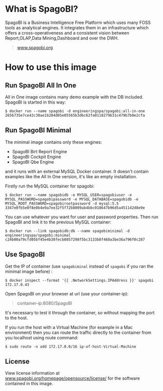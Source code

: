 # What is SpagoBI?

SpagoBI is a Business Intelligence Free Platform which uses many FOSS tools as analytical engines. It integrates them in an infrastructure which offers a cross-operativeness and a consistent vision between Report,OLAP,Data Mining,Dashboard and over the DWH.

> www.spagobi.org

# How to use this image

## Run SpagoBI All In One

All in One image contains many demo  example with the DB included. SpagoBI is started in this way:

```console
$ docker run --name spagobi -d engineeringspa/spagobi:all-in-one
2656735e7ce42c30ae1b284d05e05565b3dbc62fa0118279b31c479b7b0e2cfa
```

## Run SpagoBI Minimal

The minimal image contains only these engines:

* SpagoBI Birt Report Engine
* SpagoBI Cockpit Engine 
* SpagoBI Qbe Engine

and it runs with an external MySQL Docker container. It doesn't contain examples like the All In One version, it's like an empty installation.

Firstly run the MySQL container for spagobi:

```console
$ docker run --name spagobidb -e MYSQL_USER=spagobiuser -e MYSQL_PASSWORD=spagobipassword -e MYSQL_DATABASE=spagobidb -e MYSQL_ROOT_PASSWORD=spagobirootpassword -d mysql:5.5
3347e0fb5e0f8e0b4e9a7ee32f5f72b8009ab4bbc018647b96d5a451142d8e9e
```

You can use whatever you want for user and password properties. Then run SpagoBI and link it to the previous MySQL container:

```console
$ docker run --link spagobidb:db --name spagobiminimal -d engineeringspa/spagobi:minimal
c24b00a79cfd05bf45e4b30fecb0857298f5bc3133b8f468a3be36a796f0c287
```

## Use SpagoBI 

Get the IP of container (use ```spagobiminal``` instead of ```spagobi``` if you ran the minimal image before) :

```console
$ docker inspect --format '{{ .NetworkSettings.IPAddress }}' spagobi
172.17.0.43
```

Open SpagoBI on your browser at url (use your container-ip): 

> container-ip:8080/SpagoBI

It's necessary to test it through the container, so without mapping the port to the host.

If you run the host with a Virtual Machine (for example in a Mac environment) then you can route the traffic directly to the container from you localhost using route command:

```console
$ sudo route -n add 172.17.0.0/16 ip-of-host-Virtual-Machine
```

## License

View license information at www.spagobi.org/homepage/opensource/license/ for the software contained in this image.
